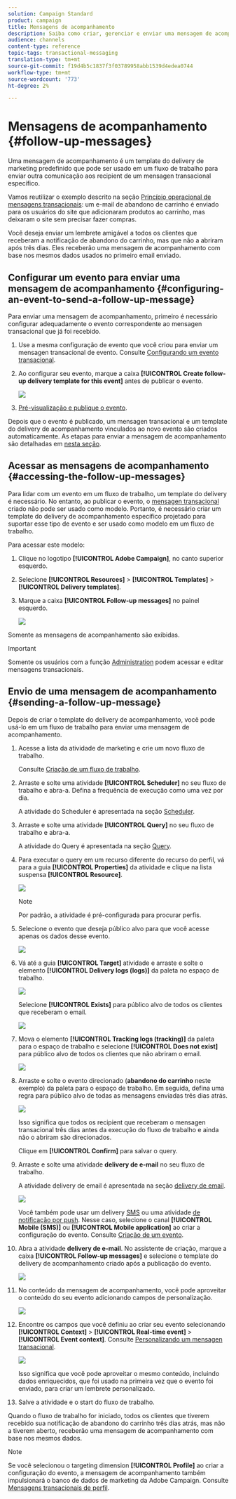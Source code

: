 ```yaml
---
solution: Campaign Standard
product: campaign
title: Mensagens de acompanhamento
description: Saiba como criar, gerenciar e enviar uma mensagem de acompanhamento.
audience: channels
content-type: reference
topic-tags: transactional-messaging
translation-type: tm+mt
source-git-commit: f19d4b5c1837f3f03789958abb1539d4edea0744
workflow-type: tm+mt
source-wordcount: '773'
ht-degree: 2%

---
```



# Mensagens de acompanhamento {#follow-up-messages}

Uma mensagem de acompanhamento é um template do delivery de marketing predefinido que pode ser usado em um fluxo de trabalho para enviar outra comunicação aos recipient de um mensagen transacional específico.

Vamos reutilizar o exemplo descrito na seção [Princípio operacional de mensagens transacionais](../../channels/using/getting-started-with-transactional-msg.md#transactional-messaging-operating-principle): um e-mail de abandono de carrinho é enviado para os usuários do site que adicionaram produtos ao carrinho, mas deixaram o site sem precisar fazer compras.

Você deseja enviar um lembrete amigável a todos os clientes que receberam a notificação de abandono do carrinho, mas que não a abriram após três dias. Eles receberão uma mensagem de acompanhamento com base nos mesmos dados usados no primeiro email enviado.

## Configurar um evento para enviar uma mensagem de acompanhamento {#configuring-an-event-to-send-a-follow-up-message}

Para enviar uma mensagem de acompanhamento, primeiro é necessário configurar adequadamente o evento correspondente ao mensagen transacional que já foi recebido.

1. Use a mesma configuração de evento que você criou para enviar um mensagen transacional de evento. Consulte [Configurando um evento transacional](../../channels/using/configuring-transactional-event.md).
1. Ao configurar seu evento, marque a caixa **[!UICONTROL Create follow-up delivery template for this event]** antes de publicar o evento.

   ![](assets/message-center_follow-up-checkbox.png)

1. [Pré-visualização e publique o evento](../../channels/using/publishing-transactional-event.md#previewing-and-publishing-the-event).

Depois que o evento é publicado, um mensagen transacional e um template do delivery de acompanhamento vinculados ao novo evento são criados automaticamente. As etapas para enviar a mensagem de acompanhamento são detalhadas em [nesta seção](#sending-a-follow-up-message).

## Acessar as mensagens de acompanhamento {#accessing-the-follow-up-messages}

Para lidar com um evento em um fluxo de trabalho, um template do delivery é necessário. No entanto, ao publicar o evento, o [mensagen transacional](../../channels/using/editing-transactional-message.md) criado não pode ser usado como modelo. Portanto, é necessário criar um template do delivery de acompanhamento específico projetado para suportar esse tipo de evento e ser usado como modelo em um fluxo de trabalho.

Para acessar este modelo:

1. Clique no logotipo **[!UICONTROL Adobe Campaign]**, no canto superior esquerdo.
1. Selecione **[!UICONTROL Resources]** > **[!UICONTROL Templates]** > **[!UICONTROL Delivery templates]**.
1. Marque a caixa **[!UICONTROL Follow-up messages]** no painel esquerdo.

   ![](assets/message-center_follow-up-search.png)

Somente as mensagens de acompanhamento são exibidas.

>[!IMPORTANT]
>
>Somente os usuários com a função [Administration](../../administration/using/users-management.md#functional-administrators) podem acessar e editar mensagens transacionais.

## Envio de uma mensagem de acompanhamento {#sending-a-follow-up-message}

Depois de criar o template do delivery de acompanhamento, você pode usá-lo em um fluxo de trabalho para enviar uma mensagem de acompanhamento.

<!--You need to set up a workflow targeting the event corresponding to the transactional message that was already received.-->

1. Acesse a lista da atividade de marketing e crie um novo fluxo de trabalho.

   Consulte [Criação de um fluxo de trabalho](../../automating/using/building-a-workflow.md#creating-a-workflow).

1. Arraste e solte uma atividade **[!UICONTROL Scheduler]** no seu fluxo de trabalho e abra-a. Defina a frequência de execução como uma vez por dia.

   A atividade do Scheduler é apresentada na seção [Scheduler](../../automating/using/scheduler.md).

1. Arraste e solte uma atividade **[!UICONTROL Query]** no seu fluxo de trabalho e abra-a.

   A atividade do Query é apresentada na seção [Query](../../automating/using/query.md).

1. Para executar o query em um recurso diferente do recurso do perfil, vá para a guia **[!UICONTROL Properties]** da atividade e clique na lista suspensa **[!UICONTROL Resource]**.

   ![](assets/message-center_follow-up-query-properties.png)

   >[!NOTE]
   >
   >Por padrão, a atividade é pré-configurada para procurar perfis.

1. Selecione o evento que deseja público alvo para que você acesse apenas os dados desse evento.

   ![](assets/message-center_follow-up-query-resource.png)

1. Vá até a guia **[!UICONTROL Target]** atividade e arraste e solte o elemento **[!UICONTROL Delivery logs (logs)]** da paleta no espaço de trabalho.

   ![](assets/message-center_follow-up-delivery-logs.png)

   Selecione **[!UICONTROL Exists]** para público alvo de todos os clientes que receberam o email.

   ![](assets/message-center_follow-up-delivery-logs-exists.png)

1. Mova o elemento **[!UICONTROL Tracking logs (tracking)]** da paleta para o espaço de trabalho e selecione **[!UICONTROL Does not exist]** para público alvo de todos os clientes que não abriram o email.

   ![](assets/message-center_follow-up-delivery-and-tracking-logs.png)

1. Arraste e solte o evento direcionado (**abandono do carrinho** neste exemplo) da paleta para o espaço de trabalho. Em seguida, defina uma regra para público alvo de todas as mensagens enviadas três dias atrás.

   ![](assets/message-center_follow-up-created.png)

   Isso significa que todos os recipient que receberam o mensagen transacional três dias antes da execução do fluxo de trabalho e ainda não o abriram são direcionados.

   Clique em **[!UICONTROL Confirm]** para salvar o query.

1. Arraste e solte uma atividade **delivery de e-mail** no seu fluxo de trabalho.

   A atividade delivery de email é apresentada na seção [delivery de email](../../automating/using/email-delivery.md).

   ![](assets/message-center_follow-up-workflow.png)

   Você também pode usar um delivery [SMS](../../automating/using/sms-delivery.md) ou uma atividade [de notificação por push](../../automating/using/push-notification-delivery.md). Nesse caso, selecione o canal **[!UICONTROL Mobile (SMS)]** ou **[!UICONTROL Mobile application]** ao criar a configuração do evento. Consulte [Criação de um evento](../../channels/using/configuring-transactional-event.md#creating-an-event).

1. Abra a atividade **delivery de e-mail**. No assistente de criação, marque a caixa **[!UICONTROL Follow-up messages]** e selecione o template do delivery de acompanhamento criado após a publicação do evento.

   ![](assets/message-center_follow-up-template.png)

1. No conteúdo da mensagem de acompanhamento, você pode aproveitar o conteúdo do seu evento adicionando campos de personalização.

   ![](assets/message-center_follow-up-content.png)

1. Encontre os campos que você definiu ao criar seu evento selecionando **[!UICONTROL Context]** > **[!UICONTROL Real-time event]** > **[!UICONTROL Event context]**. Consulte [Personalizando um mensagen transacional](../../channels/using/editing-transactional-message.md#personalizing-a-transactional-message).

   ![](assets/message-center_follow-up-personalization.png)

   Isso significa que você pode aproveitar o mesmo conteúdo, incluindo dados enriquecidos, que foi usado na primeira vez que o evento foi enviado, para criar um lembrete personalizado.

1. Salve a atividade e o start do fluxo de trabalho.

Quando o fluxo de trabalho for iniciado, todos os clientes que tiverem recebido sua notificação de abandono do carrinho três dias atrás, mas não a tiverem aberto, receberão uma mensagem de acompanhamento com base nos mesmos dados.

>[!NOTE]
>
>Se você selecionou o targeting dimension **[!UICONTROL Profile]** ao criar a configuração do evento, a mensagem de acompanhamento também impulsionará o banco de dados de marketing da Adobe Campaign. Consulte [Mensagens transacionais de perfil](../../channels/using/editing-transactional-message.md#profile-transactional-message-specificities).
